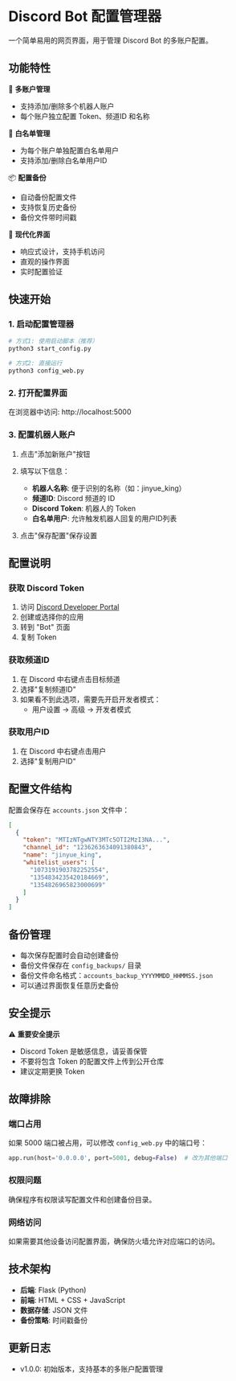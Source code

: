 # Discord Bot 配置管理器

一个简单易用的网页界面，用于管理 Discord Bot 的多账户配置。

## 功能特性

🤖 **多账户管理**
- 支持添加/删除多个机器人账户
- 每个账户独立配置 Token、频道ID 和名称

👥 **白名单管理**
- 为每个账户单独配置白名单用户
- 支持添加/删除白名单用户ID

📦 **配置备份**
- 自动备份配置文件
- 支持恢复历史备份
- 备份文件带时间戳

🎨 **现代化界面**
- 响应式设计，支持手机访问
- 直观的操作界面
- 实时配置验证

## 快速开始

### 1. 启动配置管理器

```bash
# 方式1: 使用启动脚本（推荐）
python3 start_config.py

# 方式2: 直接运行
python3 config_web.py
```

### 2. 打开配置界面

在浏览器中访问: http://localhost:5000

### 3. 配置机器人账户

1. 点击"添加新账户"按钮
2. 填写以下信息：
   - **机器人名称**: 便于识别的名称（如：jinyue_king）
   - **频道ID**: Discord 频道的 ID
   - **Discord Token**: 机器人的 Token
   - **白名单用户**: 允许触发机器人回复的用户ID列表

3. 点击"保存配置"保存设置

## 配置说明

### 获取 Discord Token
1. 访问 [Discord Developer Portal](https://discord.com/developers/applications)
2. 创建或选择你的应用
3. 转到 "Bot" 页面
4. 复制 Token

### 获取频道ID
1. 在 Discord 中右键点击目标频道
2. 选择"复制频道ID"
3. 如果看不到此选项，需要先开启开发者模式：
   - 用户设置 → 高级 → 开发者模式

### 获取用户ID
1. 在 Discord 中右键点击用户
2. 选择"复制用户ID"

## 配置文件结构

配置会保存在 `accounts.json` 文件中：

```json
[
  {
    "token": "MTIzNTgwNTY3MTc5OTI2MzI3NA...",
    "channel_id": "1236263634091380843",
    "name": "jinyue_king",
    "whitelist_users": [
      "1073191903782252554",
      "1354834235420184669",
      "1354826965823000699"
    ]
  }
]
```

## 备份管理

- 每次保存配置时会自动创建备份
- 备份文件保存在 `config_backups/` 目录
- 备份文件命名格式：`accounts_backup_YYYYMMDD_HHMMSS.json`
- 可以通过界面恢复任意历史备份

## 安全提示

⚠️ **重要安全提示**
- Discord Token 是敏感信息，请妥善保管
- 不要将包含 Token 的配置文件上传到公开仓库
- 建议定期更换 Token

## 故障排除

### 端口占用
如果 5000 端口被占用，可以修改 `config_web.py` 中的端口号：
```python
app.run(host='0.0.0.0', port=5001, debug=False)  # 改为其他端口
```

### 权限问题
确保程序有权限读写配置文件和创建备份目录。

### 网络访问
如果需要其他设备访问配置界面，确保防火墙允许对应端口的访问。

## 技术架构

- **后端**: Flask (Python)
- **前端**: HTML + CSS + JavaScript
- **数据存储**: JSON 文件
- **备份策略**: 时间戳备份

## 更新日志

- v1.0.0: 初始版本，支持基本的多账户配置管理